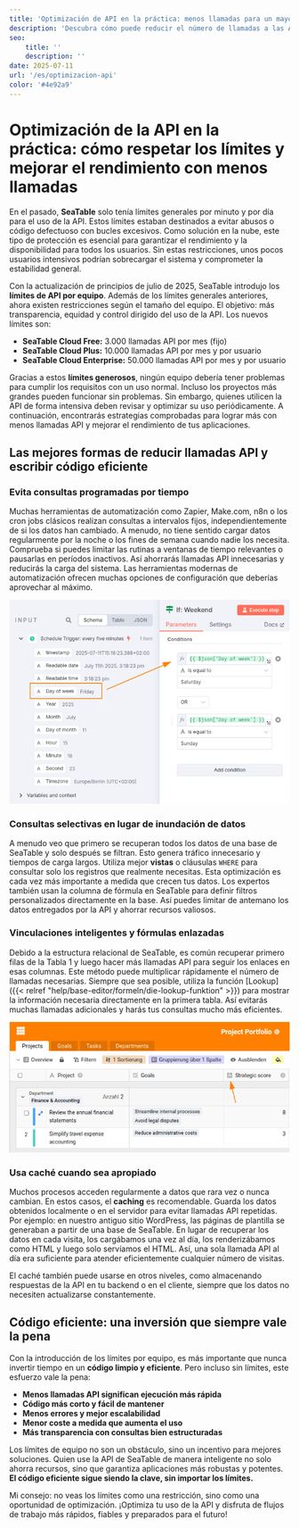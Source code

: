 ```yaml
---
title: 'Optimización de API en la práctica: menos llamadas para un mayor rendimiento'
description: 'Descubra cómo puede reducir el número de llamadas a las API con una utilización inteligente de las mismas, respetando así los límites del equipo y aumentando al mismo tiempo de forma sostenible el rendimiento de sus aplicaciones.'
seo:
    title: ''
    description: ''
date: 2025-07-11
url: '/es/optimizacion-api'
color: '#4e92a9'
---
```


# Optimización de la API en la práctica: cómo respetar los límites y mejorar el rendimiento con menos llamadas

En el pasado, **SeaTable** solo tenía límites generales por minuto y por día para el uso de la API. Estos límites estaban destinados a evitar abusos o código defectuoso con bucles excesivos. Como solución en la nube, este tipo de protección es esencial para garantizar el rendimiento y la disponibilidad para todos los usuarios. Sin estas restricciones, unos pocos usuarios intensivos podrían sobrecargar el sistema y comprometer la estabilidad general.

Con la actualización de principios de julio de 2025, SeaTable introdujo los **límites de API por equipo**. Además de los límites generales anteriores, ahora existen restricciones según el tamaño del equipo. El objetivo: más transparencia, equidad y control dirigido del uso de la API. Los nuevos límites son:

- **SeaTable Cloud Free:** 3.000 llamadas API por mes (fijo)
- **SeaTable Cloud Plus:** 10.000 llamadas API por mes y por usuario
- **SeaTable Cloud Enterprise:** 50.000 llamadas API por mes y por usuario

Gracias a estos **límites generosos**, ningún equipo debería tener problemas para cumplir los requisitos con un uso normal. Incluso los proyectos más grandes pueden funcionar sin problemas. Sin embargo, quienes utilicen la API de forma intensiva deben revisar y optimizar su uso periódicamente. A continuación, encontrarás estrategias comprobadas para lograr más con menos llamadas API y mejorar el rendimiento de tus aplicaciones.

## Las mejores formas de reducir llamadas API y escribir código eficiente

### Evita consultas programadas por tiempo

Muchas herramientas de automatización como Zapier, Make.com, n8n o los cron jobs clásicos realizan consultas a intervalos fijos, independientemente de si los datos han cambiado. A menudo, no tiene sentido cargar datos regularmente por la noche o los fines de semana cuando nadie los necesita. Comprueba si puedes limitar las rutinas a ventanas de tiempo relevantes o pausarlas en períodos inactivos. Así ahorrarás llamadas API innecesarias y reducirás la carga del sistema. Las herramientas modernas de automatización ofrecen muchas opciones de configuración que deberías aprovechar al máximo.

![Las automatizaciones no necesitan ejecutarse las 24 horas](n8n-limit-schedule.png 'Esta condición IF en n8n, por ejemplo, pausa la ejecución los fines de semana.')

### Consultas selectivas en lugar de inundación de datos

A menudo veo que primero se recuperan todos los datos de una base de SeaTable y solo después se filtran. Esto genera tráfico innecesario y tiempos de carga largos. Utiliza mejor **vistas** o cláusulas `WHERE` para consultar solo los registros que realmente necesitas. Esta optimización es cada vez más importante a medida que crecen tus datos. Los expertos también usan la columna de fórmula en SeaTable para definir filtros personalizados directamente en la base. Así puedes limitar de antemano los datos entregados por la API y ahorrar recursos valiosos.

### Vinculaciones inteligentes y fórmulas enlazadas

Debido a la estructura relacional de SeaTable, es común recuperar primero filas de la Tabla 1 y luego hacer más llamadas API para seguir los enlaces en esas columnas. Este método puede multiplicar rápidamente el número de llamadas necesarias. Siempre que sea posible, utiliza la función [Lookup]({{< relref "help/base-editor/formeln/die-lookup-funktion" >}}) para mostrar la información necesaria directamente en la primera tabla. Así evitarás muchas llamadas adicionales y harás tus consultas mucho más eficientes.

![](use-link-formula-columns.png 'Lleva la información relevante a la tabla principal mediante lookup para evitar llamadas API repetidas')

### Usa caché cuando sea apropiado

Muchos procesos acceden regularmente a datos que rara vez o nunca cambian. En estos casos, el **caching** es recomendable. Guarda los datos obtenidos localmente o en el servidor para evitar llamadas API repetidas. Por ejemplo: en nuestro antiguo sitio WordPress, las páginas de plantilla se generaban a partir de una base de SeaTable. En lugar de recuperar los datos en cada visita, los cargábamos una vez al día, los renderizábamos como HTML y luego solo servíamos el HTML. Así, una sola llamada API al día era suficiente para atender eficientemente cualquier número de visitas.

El caché también puede usarse en otros niveles, como almacenando respuestas de la API en tu backend o en el cliente, siempre que los datos no necesiten actualizarse constantemente.

## Código eficiente: una inversión que siempre vale la pena

Con la introducción de los límites por equipo, es más importante que nunca invertir tiempo en un **código limpio y eficiente**. Pero incluso sin límites, este esfuerzo vale la pena:

- **Menos llamadas API significan ejecución más rápida**
- **Código más corto y fácil de mantener**
- **Menos errores y mejor escalabilidad**
- **Menor coste a medida que aumenta el uso**
- **Más transparencia con consultas bien estructuradas**

Los límites de equipo no son un obstáculo, sino un incentivo para mejores soluciones. Quien use la API de SeaTable de manera inteligente no solo ahorra recursos, sino que garantiza aplicaciones más robustas y potentes. **El código eficiente sigue siendo la clave, sin importar los límites.**

Mi consejo: no veas los límites como una restricción, sino como una oportunidad de optimización. ¡Optimiza tu uso de la API y disfruta de flujos de trabajo más rápidos, fiables y preparados para el futuro!
